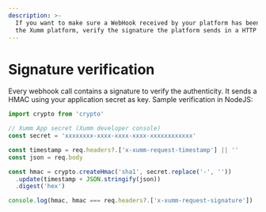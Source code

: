 ```yaml
---
description: >-
  If you want to make sure a WebHook received by your platform has been sent by
  the Xumm platform, verify the signature the platform sends in a HTTP header.
---
```


# Signature verification

Every webhook call contains a signature to verify the authenticity. It sends a HMAC using your application secret as key. Sample verification in NodeJS:

```javascript
import crypto from 'crypto'

// Xumm App secret (Xumm developer console)
const secret = 'xxxxxxxx-xxxx-xxxx-xxxx-xxxxxxxxxxxx'

const timestamp = req.headers?.['x-xumm-request-timestamp'] || ''
const json = req.body

const hmac = crypto.createHmac('sha1', secret.replace('-', ''))
  .update(timestamp + JSON.stringify(json))
  .digest('hex')

console.log(hmac, hmac === req.headers?.['x-xumm-request-signature'])
```
